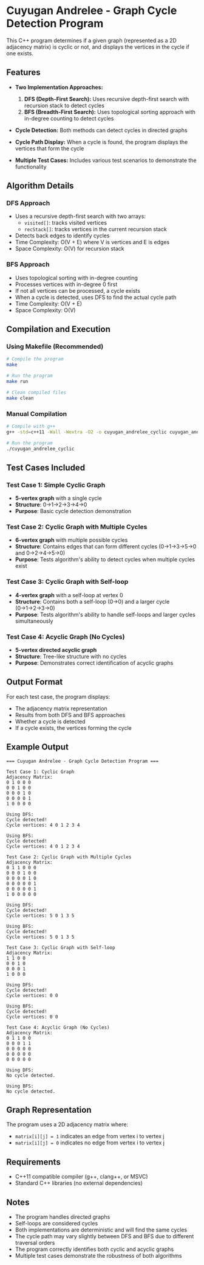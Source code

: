 # Cuyugan Andrelee - Graph Cycle Detection Program

This C++ program determines if a given graph (represented as a 2D adjacency matrix) is cyclic or not, and displays the vertices in the cycle if one exists.

## Features

- **Two Implementation Approaches:**
  1. **DFS (Depth-First Search):** Uses recursive depth-first search with recursion stack to detect cycles
  2. **BFS (Breadth-First Search):** Uses topological sorting approach with in-degree counting to detect cycles

- **Cycle Detection:** Both methods can detect cycles in directed graphs
- **Cycle Path Display:** When a cycle is found, the program displays the vertices that form the cycle
- **Multiple Test Cases:** Includes various test scenarios to demonstrate the functionality

## Algorithm Details

### DFS Approach
- Uses a recursive depth-first search with two arrays:
  - `visited[]`: tracks visited vertices
  - `recStack[]`: tracks vertices in the current recursion stack
- Detects back edges to identify cycles
- Time Complexity: O(V + E) where V is vertices and E is edges
- Space Complexity: O(V) for recursion stack

### BFS Approach
- Uses topological sorting with in-degree counting
- Processes vertices with in-degree 0 first
- If not all vertices can be processed, a cycle exists
- When a cycle is detected, uses DFS to find the actual cycle path
- Time Complexity: O(V + E)
- Space Complexity: O(V)

## Compilation and Execution

### Using Makefile (Recommended)
```bash
# Compile the program
make

# Run the program
make run

# Clean compiled files
make clean
```

### Manual Compilation
```bash
# Compile with g++
g++ -std=c++11 -Wall -Wextra -O2 -o cuyugan_andrelee_cyclic cuyugan_andrelee_cyclic.cpp

# Run the program
./cuyugan_andrelee_cyclic
```

## Test Cases Included

### Test Case 1: Simple Cyclic Graph
- **5-vertex graph** with a single cycle
- **Structure**: 0→1→2→3→4→0
- **Purpose**: Basic cycle detection demonstration

### Test Case 2: Cyclic Graph with Multiple Cycles
- **6-vertex graph** with multiple possible cycles
- **Structure**: Contains edges that can form different cycles (0→1→3→5→0 and 0→2→4→5→0)
- **Purpose**: Tests algorithm's ability to detect cycles when multiple cycles exist

### Test Case 3: Cyclic Graph with Self-loop
- **4-vertex graph** with a self-loop at vertex 0
- **Structure**: Contains both a self-loop (0→0) and a larger cycle (0→1→2→3→0)
- **Purpose**: Tests algorithm's ability to handle self-loops and larger cycles simultaneously

### Test Case 4: Acyclic Graph (No Cycles)
- **5-vertex directed acyclic graph**
- **Structure**: Tree-like structure with no cycles
- **Purpose**: Demonstrates correct identification of acyclic graphs

## Output Format

For each test case, the program displays:
- The adjacency matrix representation
- Results from both DFS and BFS approaches
- Whether a cycle is detected
- If a cycle exists, the vertices forming the cycle

## Example Output

```
=== Cuyugan Andrelee - Graph Cycle Detection Program ===

Test Case 1: Cyclic Graph
Adjacency Matrix:
0 1 0 0 0 
0 0 1 0 0 
0 0 0 1 0 
0 0 0 0 1 
1 0 0 0 0 

Using DFS:
Cycle detected!
Cycle vertices: 4 0 1 2 3 4

Using BFS:
Cycle detected!
Cycle vertices: 4 0 1 2 3 4

Test Case 2: Cyclic Graph with Multiple Cycles
Adjacency Matrix:
0 1 1 0 0 0 
0 0 0 1 0 0 
0 0 0 0 1 0 
0 0 0 0 0 1 
0 0 0 0 0 1 
1 0 0 0 0 0 

Using DFS:
Cycle detected!
Cycle vertices: 5 0 1 3 5

Using BFS:
Cycle detected!
Cycle vertices: 5 0 1 3 5

Test Case 3: Cyclic Graph with Self-loop
Adjacency Matrix:
1 1 0 0 
0 0 1 0 
0 0 0 1 
1 0 0 0 

Using DFS:
Cycle detected!
Cycle vertices: 0 0

Using BFS:
Cycle detected!
Cycle vertices: 0 0

Test Case 4: Acyclic Graph (No Cycles)
Adjacency Matrix:
0 1 1 0 0 
0 0 0 1 1 
0 0 0 0 0 
0 0 0 0 0 
0 0 0 0 0 

Using DFS:
No cycle detected.

Using BFS:
No cycle detected.
```

## Graph Representation

The program uses a 2D adjacency matrix where:
- `matrix[i][j] = 1` indicates an edge from vertex i to vertex j
- `matrix[i][j] = 0` indicates no edge from vertex i to vertex j

## Requirements

- C++11 compatible compiler (g++, clang++, or MSVC)
- Standard C++ libraries (no external dependencies)

## Notes

- The program handles directed graphs
- Self-loops are considered cycles
- Both implementations are deterministic and will find the same cycles
- The cycle path may vary slightly between DFS and BFS due to different traversal orders
- The program correctly identifies both cyclic and acyclic graphs
- Multiple test cases demonstrate the robustness of both algorithms
